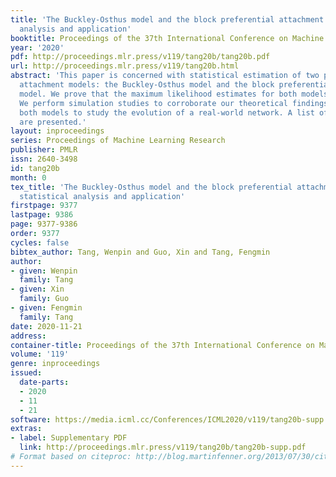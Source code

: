 ```yaml
---
title: 'The Buckley-Osthus model and the block preferential attachment model: statistical
  analysis and application'
booktitle: Proceedings of the 37th International Conference on Machine Learning
year: '2020'
pdf: http://proceedings.mlr.press/v119/tang20b/tang20b.pdf
url: http://proceedings.mlr.press/v119/tang20b.html
abstract: 'This paper is concerned with statistical estimation of two preferential
  attachment models: the Buckley-Osthus model and the block preferential attachment
  model. We prove that the maximum likelihood estimates for both models are consistent.
  We perform simulation studies to corroborate our theoretical findings. We also apply
  both models to study the evolution of a real-world network. A list of open problems
  are presented.'
layout: inproceedings
series: Proceedings of Machine Learning Research
publisher: PMLR
issn: 2640-3498
id: tang20b
month: 0
tex_title: 'The Buckley-Osthus model and the block preferential attachment model:
  statistical analysis and application'
firstpage: 9377
lastpage: 9386
page: 9377-9386
order: 9377
cycles: false
bibtex_author: Tang, Wenpin and Guo, Xin and Tang, Fengmin
author:
- given: Wenpin
  family: Tang
- given: Xin
  family: Guo
- given: Fengmin
  family: Tang
date: 2020-11-21
address: 
container-title: Proceedings of the 37th International Conference on Machine Learning
volume: '119'
genre: inproceedings
issued:
  date-parts:
  - 2020
  - 11
  - 21
software: https://media.icml.cc/Conferences/ICML2020/v119/tang20b-supp.zip
extras:
- label: Supplementary PDF
  link: http://proceedings.mlr.press/v119/tang20b/tang20b-supp.pdf
# Format based on citeproc: http://blog.martinfenner.org/2013/07/30/citeproc-yaml-for-bibliographies/
---
```

